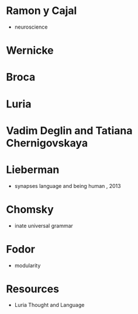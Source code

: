 # Ramon y Cajal
- neuroscience

# Wernicke

# Broca

# Luria

# Vadim Deglin and Tatiana Chernigovskaya

# Lieberman

- synapses language and being human , 2013

# Chomsky

- inate universal grammar

# Fodor

- modularity

# Resources

- Luria Thought and Language
